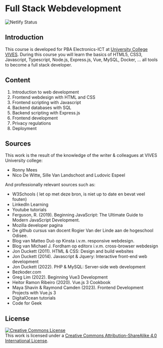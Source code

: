 # Full Stack Webdevelopment

![Netlify Status](https://api.netlify.com/api/v1/badges/2da24422-0bbe-45a8-a291-54c5d790d80f/deploy-status)

## Introduction

This course is developed for PBA Electronics-ICT at [University College VIVES](https://www.vives.be/nl/technology/elektronica-ict).
During this course you will learn the basics of HTML5, CSS3, Javascript, Typescript, Node.js, Express.js, Vue, MySQL, Docker, ... all tools to become a full stack developer.

## Content

1. Introduction to web development
2. Frontend webdesign with HTML and CSS
3. Frontend scripting with Javascript
4. Backend databases with SQL
5. Backend scripting with Express.js
6. Frontend development
7. Privacy regulations
8. Deployment

## Sources

This work is the result of the knowledge of the writer & colleagues at VIVES University college:

* Ronny Mees
* Nico De Witte, Sille Van Landschoot and Ludovic Espeel

And professionally relevant sources such as:

* W3Schools ( let op met deze bron, is niet up to date en bevat veel fouten)
* LinkedIn Learning
* Youtube tutorials
* Ferguson, R. (2019). Beginning JavaScript: The Ultimate Guide to Modern JavaScript Development.
* Mozilla developer pagina
* De github cursus van docent Rogier Van der Linde aan de hogeschool Odisee.
* Blog van Matteo Duò op Kinsta i.v.m. responsive webdesign.
* Blog van Michael J. Fordham op editorx i.v.m. cross-browser webdesign
* Jon Duckett (2011). HTML & CSS: Design and build websites
* Jon Duckett (2014). Javascript & Jquery: Interactive front-end web development
* Jon Duckett (2022). PHP & MySQL: Server-side web development
* Bezkoder.com
* Greg Lim (2022). Beginning Vue3 Development
* Heitor Ramon Ribeiro (2020). Vue.js 3 Cookbook
* Maya Shavin & Raymond Camden (2023). Frontend Development Projects with Vue.js 3
* DigitalOcean tutorials
* Code for Geek

## License

<a rel="license" href="http://creativecommons.org/licenses/by-sa/4.0/"><img alt="Creative Commons License" style="border-width:0" src="https://i.creativecommons.org/l/by-sa/4.0/88x31.png" /></a><br />This work is licensed under a <a rel="license" href="http://creativecommons.org/licenses/by-sa/4.0/">Creative Commons Attribution-ShareAlike 4.0 International License</a>.